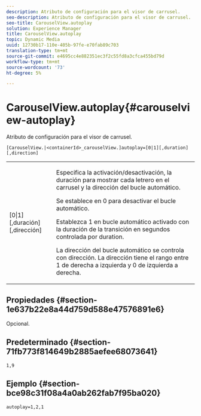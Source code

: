```yaml
---
description: Atributo de configuración para el visor de carrusel.
seo-description: Atributo de configuración para el visor de carrusel.
seo-title: CarouselView.autoplay
solution: Experience Manager
title: CarouselView.autoplay
topic: Dynamic Media
uuid: 12730b17-110e-405b-97fe-e70fab89c703
translation-type: tm+mt
source-git-commit: e4695cc4e882351ec3f2c55fd8a3cfca455bd79d
workflow-type: tm+mt
source-wordcount: '73'
ht-degree: 5%

---
```



# CarouselView.autoplay{#carouselview-autoplay}

Atributo de configuración para el visor de carrusel.

`[CarouselView.|<containerId>_carouselView.]autoplay=[0|1][,duration][,direction]`

<table id="table_441553CD34C94A58A9D7CBF772DEDDB6"> 
 <tbody> 
  <tr> 
   <td colname="col1"> <p> <span class="codeph">[0|1][,duración][,dirección]</span> </p> </td> 
   <td colname="col2"> <p> Especifica la activación/desactivación, la duración para mostrar cada letrero en el carrusel y la dirección del bucle automático. </p> <p>Se establece en <span class="codeph"> 0</span> para desactivar el bucle automático. </p> <p>Establezca <span class="codeph"> 1</span> en bucle automático activado con la duración de la transición en segundos controlada por <span class="codeph"> duration</span>. </p> <p>La dirección del bucle automático se controla con <span class="codeph"> dirección</span>. La dirección <span class="codeph"></span> tiene el rango entre <span class="codeph"> 1</span> de derecha a izquierda y <span class="codeph"> 0</span> de izquierda a derecha. </p> </td> 
  </tr> 
 </tbody> 
</table>

## Propiedades {#section-1e637b22e8a44d759d588e47576891e6}

Opcional.

## Predeterminado {#section-71fb773f814649b2885aefee68073641}

`1,9`

## Ejemplo {#section-bce98c31f08a4a0ab262fab7f95ba020}

```
autoplay=1,2,1
```


